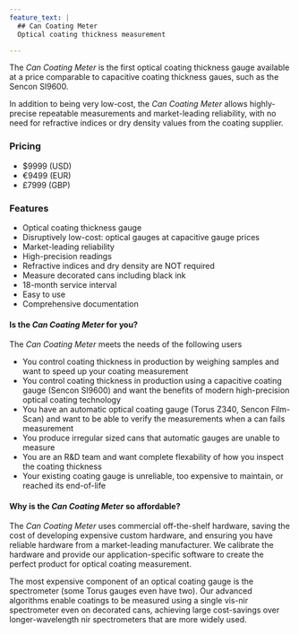 ```yaml
---
feature_text: |
  ## Can Coating Meter
  Optical coating thickness measurement

---
```


The *Can Coating Meter* is the first optical coating thickness gauge available at a price comparable to capacitive coating thickness gaues, such as the Sencon SI9600. 

In addition to being very low-cost, the *Can Coating Meter* allows highly-precise repeatable measurements and market-leading reliability, with no need for refractive indices or dry density values from the coating supplier.

### Pricing
- $9999 (USD)
- €9499 (EUR)
- £7999 (GBP)


### Features

- Optical coating thickness gauge
- Disruptively low-cost: optical gauges at capacitive gauge prices
- Market-leading reliability
- High-precision readings
- Refractive indices and dry density are NOT required
- Measure decorated cans including black ink
- 18-month service interval
- Easy to use
- Comprehensive documentation

#### Is the *Can Coating Meter* for you?

The *Can Coating Meter* meets the needs of the following users
- You control coating thickness in production by weighing samples and want to speed up your coating measurement
- You control coating thickness in production using a capacitive coating gauge (Sencon SI9600) and want the benefits of modern high-precision optical coating technology
- You have an automatic optical coating gauge (Torus Z340, Sencon Film-Scan) and want to be able to verify the measurements when a can fails measurement
- You produce irregular sized cans that automatic gauges are unable to measure
- You are an R&D team and want complete flexability of how you inspect the coating thickness
- Your existing coating gauge is unreliable, too expensive to maintain, or reached its end-of-life

#### Why is the *Can Coating Meter* so affordable?

The *Can Coating Meter* uses commercial off-the-shelf hardware, saving the cost of developing expensive custom hardware, and ensuring you have reliable hardware from a market-leading manufacturer. We calibrate the hardware and provide our application-specific software to create the perfect product for optical coating measurement. 

The most expensive component of an optical coating gauge is the spectrometer (some Torus gauges even have two). Our advanced algorithms enable coatings to be measured using a single vis-nir spectrometer even on decorated cans, achieving large cost-savings over longer-wavelength nir spectrometers that are more widely used.

